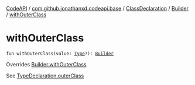 [CodeAPI](../../../index.md) / [com.github.jonathanxd.codeapi.base](../../index.md) / [ClassDeclaration](../index.md) / [Builder](index.md) / [withOuterClass](.)

# withOuterClass

`fun withOuterClass(value: `[`Type`](http://docs.oracle.com/javase/6/docs/api/java/lang/reflect/Type.html)`?): `[`Builder`](index.md)

Overrides [Builder.withOuterClass](../../-type-declaration/-builder/with-outer-class.md)

See [TypeDeclaration.outerClass](../../-type-declaration/outer-class.md)

